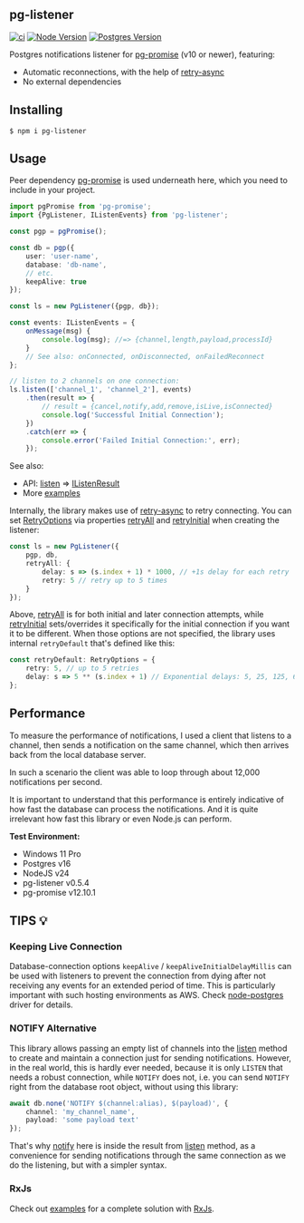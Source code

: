 pg-listener
-----------

[![ci](https://github.com/vitaly-t/pg-listener/actions/workflows/ci.yml/badge.svg)](https://github.com/vitaly-t/pg-listener/actions/workflows/ci.yml)
[![Node Version](https://img.shields.io/badge/nodejs-16%20--%2024-green.svg?logo=node.js&style=flat)](https://nodejs.org)
[![Postgres Version](https://img.shields.io/badge/postgresql-12%20--%2018-green.svg?logo=postgresql&style=flat)](https://www.postgresql.org)

Postgres notifications listener for [pg-promise] (v10 or newer), featuring:

* Automatic reconnections, with the help of [retry-async]
* No external dependencies

## Installing

```
$ npm i pg-listener
```

## Usage

Peer dependency [pg-promise] is used underneath here, which you need to include in your project.

```ts
import pgPromise from 'pg-promise';
import {PgListener, IListenEvents} from 'pg-listener';

const pgp = pgPromise();

const db = pgp({
    user: 'user-name',
    database: 'db-name',
    // etc.
    keepAlive: true
});

const ls = new PgListener({pgp, db});

const events: IListenEvents = {
    onMessage(msg) {
        console.log(msg); //=> {channel,length,payload,processId}
    }
    // See also: onConnected, onDisconnected, onFailedReconnect
};

// listen to 2 channels on one connection:
ls.listen(['channel_1', 'channel_2'], events)
    .then(result => {
        // result = {cancel,notify,add,remove,isLive,isConnected}
        console.log('Successful Initial Connection');
    })
    .catch(err => {
        console.error('Failed Initial Connection:', err);
    });
```

See also:

* API: [listen] => [IListenResult]
* More [examples]

Internally, the library makes use of [retry-async] to retry connecting. You can set [RetryOptions] via properties
[retryAll] and [retryInitial] when creating the listener:

```ts
const ls = new PgListener({
    pgp, db,
    retryAll: {
        delay: s => (s.index + 1) * 1000, // +1s delay for each retry
        retry: 5 // retry up to 5 times
    }
});
```

Above, [retryAll] is for both initial and later connection attempts, while [retryInitial] sets/overrides it
specifically for the initial connection if you want it to be different. When those options are not specified, the
library uses
internal `retryDefault` that's defined like this:

```ts
const retryDefault: RetryOptions = {
    retry: 5, // up to 5 retries
    delay: s => 5 ** (s.index + 1) // Exponential delays: 5, 25, 125, 625, 3125 ms
};
```

## Performance

To measure the performance of notifications, I used a client that listens to a channel, then sends a notification on the
same channel, which then arrives back from the local database server.

In such a scenario the client was able to loop through about 12,000 notifications per second.

It is important to understand that this performance is entirely indicative of how fast the database can process the
notifications. And it is quite irrelevant how fast this library or even Node.js can perform.

**Test Environment:**

* Windows 11 Pro
* Postgres v16
* NodeJS v24
* pg-listener v0.5.4
* pg-promise v12.10.1

## TIPS 💡

### Keeping Live Connection

Database-connection options `keepAlive` / `keepAliveInitialDelayMillis` can be used with listeners to prevent the
connection from dying after not receiving any events for an extended period of time. This is particularly important
with such hosting environments as AWS. Check [node-postgres] driver for details.

### NOTIFY Alternative

This library allows passing an empty list of channels into the [listen] method to create and maintain a connection
just for sending notifications. However, in the real world, this is hardly ever needed, because it is only `LISTEN` that
needs a robust connection, while `NOTIFY` does not, i.e. you can send `NOTIFY` right from the database
root object, without using this library:

```ts
await db.none('NOTIFY $(channel:alias), $(payload)', {
    channel: 'my_channel_name',
    payload: 'some payload text'
});
```

That's why [notify] here is inside the result from [listen] method, as a convenience for sending notifications
through the same connection as we do the listening, but with a simpler syntax.

### RxJs

Check out [examples] for a complete solution with [RxJs].

[pg-promise]:https://github.com/vitaly-t/pg-promise

[retry-async]:https://github.com/vitaly-t/retry-async

[RetryOptions]:https://vitaly-t.github.io/pg-listener/types/RetryOptions.html

[retryAll]:https://vitaly-t.github.io/pg-listener/interfaces/IListenConfig.html#retryall

[retryInitial]:https://vitaly-t.github.io/pg-listener/interfaces/IListenConfig.html#retryinitial

[node-postgres]:https://github.com/brianc/node-postgres

[listen]:https://vitaly-t.github.io/pg-listener/classes/PgListener.html#listen

[notify]:https://vitaly-t.github.io/pg-listener/interfaces/IListenResult.html#notify

[IListenResult]:https://vitaly-t.github.io/pg-listener/interfaces/IListenResult.html

[examples]:https://github.com/vitaly-t/pg-listener/wiki/Examples

[RxJs]:https://github.com/ReactiveX/rxjs